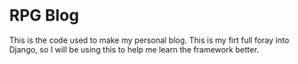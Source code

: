 # RPG Blog

This is the code used to make my personal blog. This is my firt full foray into
Django, so I will be using this to help me learn the framework better.
